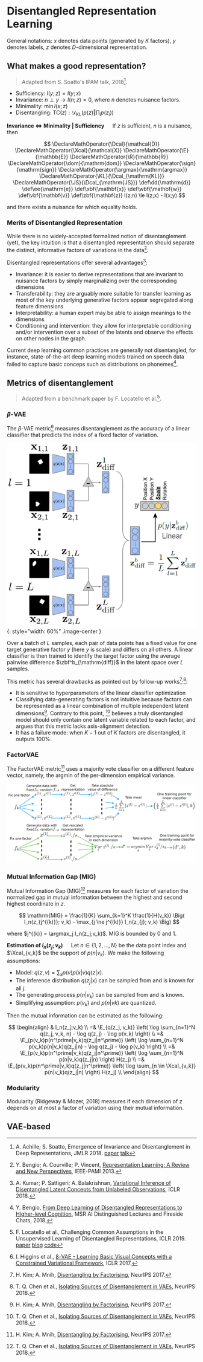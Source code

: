 # Disentangled Representation Learning

General notations: $x$ denotes data points (generated by $K$ factors), $y$ denotes labels, $z$ denotes $D$-dimensional representation.

## What makes a good representation?

> Adapted from S. Soatto's IPAM talk, 2018[^1].

- Sufficiency: $I(y;z) = I(y;x)$
- Invariance: $n \perp y \rightarrow I(n;z) = 0$, where $n$ denotes nuisance factors.
- Minimality: $\min I(x; z)$
- Disentangling: $\mathrm{TC}(z): \mathcal{D}_{\mathrm{KL}}(p(z) \Vert \prod_i p(z_i))$

**Invariance $\Leftrightarrow$ Minimality $|$ Sufficiency** &emsp; If $z$ is sufficient, $n$ is a nuisance, then

$$
\DeclareMathOperator{\Dcal}{\mathcal{D}}
\DeclareMathOperator{\Xcal}{\mathcal{X}}
\DeclareMathOperator{\E}{\mathbb{E}}
\DeclareMathOperator{\R}{\mathbb{R}}
\DeclareMathOperator{\dom}{\mathrm{dom}}
\DeclareMathOperator{\sign}{\mathrm{sign}}
\DeclareMathOperator{\argmax}{\mathrm{argmax}}
\DeclareMathOperator{\KL}{\Dcal_{\mathrm{KL}}}
\DeclareMathOperator{\JS}{\Dcal_{\mathrm{JS}}}
\def\dd{\mathrm{d}}
\def\ee{\mathrm{e}}
\def\xbf{\mathbf{x}}
\def\wbf{\mathbf{w}}
\def\vbf{\mathbf{v}}
\def\zbf{\mathbf{z}}
I(z;n) \le I(z;x) - I(x;y)
$$

and there exists a nuisance for which equality holds.

### Merits of Disentangled Representation

While there is no widely-accepted formalized notion of disentanglement (yet), the key intuition is that a disentangled representation should separate the distinct, informative factors of variations in the data[^3].

Disentangled representations offer several advantages[^9]:

- Invariance: it is easier to derive representations that are invariant to nuisance factors by simply marginalizing over the corresponding dimensions
- Transferability: they are arguably more suitable for transfer learning as most of the key underlying generative factors appear segregated along feature dimensions
- Interpretability: a human expert may be able to assign meanings to the dimensions
- Conditioning and intervention: they allow for interpretable conditioning and/or intervention over a subset of the latents and observe the effects on other nodes in the graph.

Current deep learning common practices are generally not disentangled, for instance, state-of-the-art deep learning models trained on speech data failed to capture basic conceps such as distributions on phonemes[^8].

## Metrics of disentanglement

> Adapted from a benchmark paper by F. Locatello et al.[^2].

### $\beta$-VAE

The $\beta$-VAE metric[^4] measures disentanglement as the accuracy of a linear classifier that predicts the index of a fixed factor of variation.

![beta-VAE-metric](../assets/images/DRL-beta-VAE.png){: style="width: 60%" .image-center }

Over a batch of $L$ samples, each pair of data points has a fixed value for one target generative factor $y$ (here $y$ is scale) and differs on all others. A linear classifier is then trained to identify the target factor using the average pairwise difference $\zbf^b_{\mathrm{diff}}$ in the latent space over $L$ samples.

This metric has several drawbacks as pointed out by follow-up works[^5]<sup>,</sup>[^6]:

- It is sensitive to hyperparameters of the linear classifier optimization
- Classifying data-generating factors is not intuitive because factors can be represented as a linear combination of multiple independent latent dimensions[^5]. Contrary to this point, [^6] believes a truly disentangled model should only contain one latent variable related to each factor, and argues that this metric lacks axis-alignment detection.
- It has a failure mode: when $K-1$ out of $K$ factors are disentangled, it outputs 100%.

### FactorVAE

The FactorVAE metric[^5] uses a majority vote classifier on a different feature vector, namely, the argmin of the per-dimension empirical variance.

![FactorVAE-Metric](../assets/images/DRL-FactorVAE.png)

### Mutual Information Gap (MIG)

Mutual Information Gap (MIG)[^6] measures for each factor of variation the normalized gap in mutual information between the highest and second highest coordinate in $z$.

$$
\mathrm{MIG} = \frac{1}{K} \sum_{k=1}^K \frac{1}{H(v_k)} \Big(
    I_n(z_{j^{(k)}}; v_k) - \max_{j \ne j^{(k)}} I_n(z_{j}; v_k)
\Big)
$$

where $j^{(k)} = \argmax_j I_n(z_j;v_k)$. MIG is bounded by 0 and 1.

**Estimation of $I_n(z_j;v_k)$** &emsp; Let $n \in \{1, 2, \dots, N\}$ be the data point index and $\Xcal_{v_k}$ be the support of $p(n|v_k)$. We make the following assumptions:

- Model: $q(z, v) = \sum_x p(v)p(x|v)q(z|x)$.
- The inference distribution $q(z_j|x)$ can be sampled from and is known for all $j$.
- The generating process $p(n|v_k)$ can be sampled from and is known.
- Simplifying assumption: $p(v_k)$ and $p(n|vk)$ are quantized.

Then the mutual information can be estimated as the following:

$$
\begin{align}
 & I_n(z_j;v_k) \\
=& \E_{q(z_j, v_k)} \left( \log \sum_{n=1}^N q(z_j, v_k, n) - \log q(z_j) - \log p(v_k) \right) \\
=& \E_{p(v_k)p(n^\prime|v_k)q(z_j|n^\prime)} \left( \log \sum_{n=1}^N p(v_k)p(n|v_k)q(z_j|n) - \log q(z_j) - \log p(v_k) \right) \\
=& \E_{p(v_k)p(n^\prime|v_k)q(z_j|n^\prime)} \left( \log \sum_{n=1}^N p(n|v_k)q(z_j|n) \right) H(z_j) \\
=& \E_{p(v_k)p(n^\prime|v_k)q(z_j|n^\prime)} \left( \log \sum_{n \in \Xcal_{v_k}} p(n|v_k)q(z_j|n) \right) H(z_j) \\
\end{align}
$$

### Modularity
Modularity (Ridgeway & Mozer, 2018) measures if each dimension of $z$ depends on at most a factor of variation using their mutual information.

## VAE-based


[^1]: A. Achille; S. Soatto, Emergence of Invariance and Disentanglement in Deep Representations, JMLR 2018. [paper](https://arxiv.org/pdf/1706.01350.pdf) [talk](https://www.youtube.com/watch?v=zbg49SMP5kY)
[^2]: F. Locatello et al., Challenging Common Assumptions in the Unsupervised Learning of Disentangled Representations, ICLR 2019. [paper](https://arxiv.org/abs/1811.12359) [blog](https://ai.googleblog.com/2019/04/evaluating-unsupervised-learning-of.html) [code](https://github.com/google-research/disentanglement_lib)
[^3]: Y. Bengio; A. Courville; P. Vincent, [Representation Learning: A Review and New Perspectives](https://arxiv.org/abs/1206.5538), IEEE-PAMI 2013.
[^4]: I. Higgins et al., [β-VAE - Learning Basic Visual Concepts with a Constrained Variational Framework](https://openreview.net/pdf?id=Sy2fzU9gl), ICLR 2017.
[^5]: H. Kim; A. Mnih, [Disentangling by Factorising](https://arxiv.org/abs/1802.05983), NeurIPS 2017.
[^6]: T. Q. Chen et al., [Isolating Sources of Disentanglement in VAEs](https://arxiv.org/abs/1802.04942), NeurIPS 2018.
[^7]: K. Ridgeway; M. C. Mozer, [Learning Deep Disentangled Embeddings With the F-Statistic Loss](https://papers.nips.cc/paper/7303-learning-deep-disentangled-embeddings-with-the-f-statistic-loss.pdf), NeurIPS 2018.
[^8]: Y. Bengio, [From Deep Learning of Disentangled Representations to Higher-level Cognition](https://www.youtube.com/watch?v=Yr1mOzC93xs), MSR AI Distinguished Lectures and Fireside Chats, 2018.
[^9]: A. Kumar; P. Sattigeri; A. Balakrishnan, [Variational Inference of Disentangled Latent Concepts from Unlabeled Observations](https://arxiv.org/abs/1802.05983), ICLR 2018.
